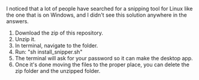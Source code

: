 I noticed that a lot of people have searched for a snipping tool for Linux like the one that is on Windows,
and I didn't see this solution anywhere in the answers.

1. Download the zip of this repository.
2. Unzip it.
3. In terminal, navigate to the folder.
4. Run: "sh install_snipper.sh"
5. The terminal will ask for your password so it can make the desktop app.
6. Once it's done moving the files to the proper place, you can delete the zip folder and the unzipped folder.
